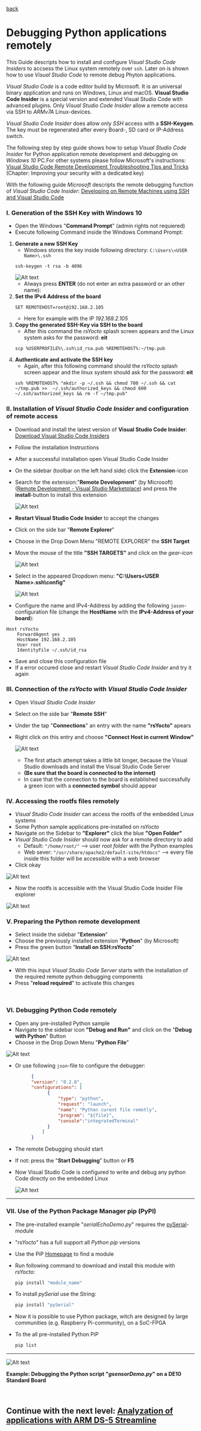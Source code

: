 [back](3_CPP.md)

#  	Debugging Python applications remotely

This Guide descripts how to install and configure *Visual Studio Code Insiders* to accsess the Linux system remotely over `ssh`. Later on is shown how to use *Visual Studio Code* to remote debug Phyton applications.

*Visual Studio Code* is a code editor build by Microsoft. It is an universal binary application and runs on Windows, Linux and macOS. **Visual Studio Code Insider** is a special version and extended Visual Studio Code with advanced plugins. Only *Visual Studio Code Insider* allow a remote access via SSH to *ARMv7A* Linux-devices.

*Visual Studio Code Insider* does allow only *SSH* access with a **SSH-Keygen**. The key must be regenerated after every Board-, SD card or IP-Address switch.

The following step by step guide shows how to setup *Visual Studio Code Insider* for Python application remote development and debugging on *Windows 10* PC.For other systems please follow Microsoft's instructions:
[Visual Studio Code Remote Development Troubleshooting Tips and Tricks](https://code.visualstudio.com/docs/remote/troubleshooting)
(Chapter: Improving your security with a dedicated key)

With the following guide *Microsoft* descripts the remote debugging function of *Visual Studio Code Insider*:
[Developing on Remote Machines using SSH and Visual Studio Code](https://code.visualstudio.com/docs/remote/ssh)

### I. Generation of the SSH Key with Windows 10
* Open the Windows "**Command Prompt**" (admin rights not requiered)
* Execute following Command inside the Windows Command Prompt:
1.    **Generate a new SSH Key**
      * Windows stores the key inside following directory:  `C:\Users\<USER Name>\.ssh`
      ``````shell 
      ssh-keygen -t rsa -b 4096
       ``````
       ![Alt text](CreatingSSHwithCMD.jpg?raw=true "Windows CMD and SSH") 
        * Always press **ENTER** (do not enter an extra password or an other name):
2.    **Set the IPv4 Address of the board**
       ``````shell 
      SET REMOTEHOST=root@192.168.2.105
      ``````
      * Here for example with the IP *192.168.2.105*
5.    **Copy the generated SSH-Key via SSH to the board**
      * After this command the *rsYocto* splash screen appears and the Linux system asks for the password: **eit**
      ``````shell       
      scp %USERPROFILE%\.ssh\id_rsa.pub %REMOTEHOST%:~/tmp.pub
      `````` 
4.   **Authenticate and activate the SSH key** 
     * Again, after this following command should the *rsYocto* splash screen appear and the linux system should ask for the password: **eit**
      ``````shell 
      ssh %REMOTEHOST% "mkdir -p ~/.ssh && chmod 700 ~/.ssh && cat ~/tmp.pub >>  ~/.ssh/authorized_keys && chmod 600 ~/.ssh/authorized_keys && rm -f ~/tmp.pub"
      ``````
      
### II. Installation of *Visual Studio Code Insider* and configuration of remote access
* Download and install the latest version of **Visual Studio Code Insider**:
  [Download Visual Studio Code Insiders](https://code.visualstudio.com/insiders/)
* Follow the installation Instructions
* After a successful installation open Visual Studio Code Insider
* On the sidebar (toolbar on the left hand side) click the **Extension**-icon
* Search for the extension:"**Remote Development**" (by Microsoft) ([Remote Development - Visual Studio Marketplace](https://marketplace.visualstudio.com/items?itemName=ms-vscode-remote.vscode-remote-extensionpack)) and press the **install**-button to install this extension

  ![Alt text](VisualCodeConfig1.jpg?raw=true "Visual Studio Configuration 1")

* **Restart Visual Studio Code Insider** to accept the changes
* Click on the side bar "**Remote Explorer**"
* Choose in the Drop Down Menu "REMOTE EXPLORER" the **SSH Target**
* Move the mouse of the title **"SSH TARGETS"** and click on the *gear-icon*

  ![Alt text](VisualCodeConfig2.jpg?raw=true "Visual Studio Configuration 2")
 
* Select in the appeared Dropdown menu: **"C:\Users\<USER Name>\.ssh\config"** 

  ![Alt text](VisualCodeConfig3.jpg?raw=true "Visual Studio Configuration 3")
 
* Configure the name and IPv4-Address by adding the following `jason`-configuration file
  (change the **HostName** with the **IPv4-Address of your board**):
``````jason
Host rsYocto
    ForwardAgent yes
    HostName 192.168.2.105
    User root
    IdentityFile ~/.ssh/id_rsa
`````` 
* Save and close this configuration file
* If a error occured close and restart *Visual Studio Code Insider* and try it again

### III. Connection of the *rsYocto* with *Visual Studio Code Insider*
* Open *Visual Studio Code Insider*
* Select on the side bar "**Remote SSH**" 
* Under the tap "**Connections**" an entry with the name **"rsYocto"** apears
* Right click on this entry and choose **"Connect Host in current Window"**

  ![Alt text](VisualCodeConfig4.jpg?raw=true "Visual Studio Configuration 4")
 
  * The first attach attempt takes a little bit longer, because the Visual Studio downloads and install the Visual Studio Code Server
  * **(Be sure that the board is connected to the internet)**
  * In case that the connection to the board is established successfully a green icon with a **connected symbol** should appear

### IV. Accessing the rootfs files remotely
*  *Visual Studio Code Insider* can access the rootfs of the embedded Linux systems
*  Some Python sample applications pre-installed on *rsYocto*
*  Navigate on the Sidebar to **"Explorer"** click the blue **"Open Folder"**
*  *Visual Studio Code Insider* should now ask for a remote directory to add 
      * Default: `"/home/root/"` --> user *root folder* with the Python examples
      * Web sever: `"/usr/share/apache2/default-site/htdocs"` --> every file inside this folder will be accessible with a web browser
* Click okay

 ![Alt text](VisualCodeConfig5.jpg?raw=true "Visual Studio Configuration 5")
* Now the rootfs is accessible with the Visual Studio Code Insider File explorer 

 ![Alt text](VisualCodeConfig6.jpg?raw=true "Visual Studio Configuration 6")


### V. Preparing the Python remote development
* Select inside the sidebar "**Extension**"
* Choose the previously installed extension "**Python**" (by Microsoft)
* Press the green button "**Install on SSH:rsYocto**"

 ![Alt text](VisualCodeConfig7.jpg?raw=true "Visual Studio Configuration 7")
 
* With this input *Visual Studio Code Server* starts with the installation of the required remote python debugging components
* Press  "**reload required**" to activate this changes
<br>

### VI. Debugging Python Code remotely
* Open any pre-installed Python sample
* Navigate to the sidebar icon **"Debug and Run"** and click on the "**Debug with Python**" Button
* Choose in the Drop Down Menu "**Python File**" 

 ![Alt text](VisualCodeConfig8.jpg?raw=true "Visual Studio Configuration 8")
 
 * Or use following `json`-file to configure the debugger:
      ``````json
            {
            "version": "0.2.0",
            "configurations": [
                  {
                      "type": "python",
                      "request": "launch",
                      "name": "Python curent file remotly",
                      "program": "${file}",
                      "console":"integratedTerminal"
                  }
                ]
            }
      ``````
  * The remote Debugging should start     
  * If not: press the "**Start Debugging**" button or **F5**
  * Now Visual Studio Code is configured to write and debug any python Code directly on the embedded Linux
  
       ![Alt text](VisualCodeConfig9.jpg?raw=true "Visual Studio Configuration 9")
       
___

### VII. Use of the Python Package Manager pip (PyPI)
* The pre-installed example "*serialEchoDemo.py*" requires the [pySerial](https://pyserial.readthedocs.io/en/latest/shortintro.html)-module
* "*rsYocto*" has a full support all *Python pip* versions
* Use the PiP [Homepage](https://pypi.org/) to find a module
* Run following command to download and install this module with *rsYocto*:
     ````bash
     pip install "module_name"
     ````
* To install *pySerial* use the String:
     ````bash
     pip install "pySerial"
     ````
* Now it is possible to use Python package, witch are designed by large communities (e.g. Raspberry Pi-community), on a SoC-FPGA

* To the all pre-installed Python PiP
     ````bash
     pip list
     ````
___


![Alt text](PythonDebiggingAninmation.gif?raw=true "Visual Studio Code Python Debung")

**Example: Debugging the Python script "*gsensorDemo.py*" on a DE10 Standard Board**

<br>

 ## Continue with the next level: [Analyzation of applications with ARM DS-5 Streamline](5_Streamline.md)
